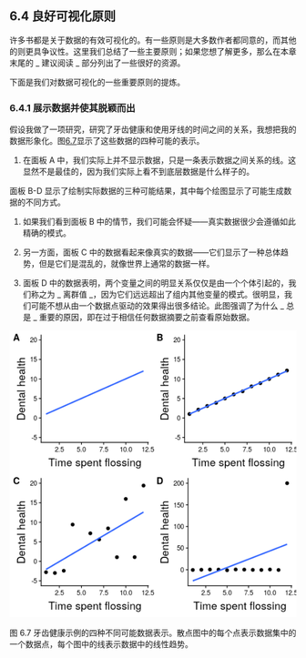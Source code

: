 ## 6.4 良好可视化原则

许多书都是关于数据的有效可视化的。有一些原则是大多数作者都同意的，而其他的则更具争议性。这里我们总结了一些主要原则；如果您想了解更多，那么在本章末尾的 _ 建议阅读 _ 部分列出了一些很好的资源。

下面是我们对数据可视化的一些重要原则的提炼。

### 6.4.1 展示数据并使其脱颖而出

假设我做了一项研究，研究了牙齿健康和使用牙线的时间之间的关系，我想把我的数据形象化。图[6.7](#fig:dentalFigs)显示了这些数据的四种可能的表示。

1.  在面板 A 中，我们实际上并不显示数据，只是一条表示数据之间关系的线。这显然不是最佳的，因为我们实际上看不到底层数据是什么样子的。

面板 B-D 显示了绘制实际数据的三种可能结果，其中每个绘图显示了可能生成数据的不同方式。

1.  如果我们看到面板 B 中的情节，我们可能会怀疑——真实数据很少会遵循如此精确的模式。

2.  另一方面，面板 C 中的数据看起来像真实的数据——它们显示了一种总体趋势，但是它们是混乱的，就像世界上通常的数据一样。

3.  面板 D 中的数据表明，两个变量之间的明显关系仅仅是由一个个体引起的，我们称之为 _ 离群值 _，因为它们远远超出了组内其他变量的模式。很明显，我们可能不想从由一个数据点驱动的效果得出很多结论。此图强调了为什么 _ 总是 _ 重要的原因，即在过于相信任何数据摘要之前查看原始数据。

![Four different possible presentations of data for the dental health example. Each point in the scatter plot represents one data point in the dataset, and the line in each plot represents the linear trend in the data.](img/file35.png)

图 6.7 牙齿健康示例的四种不同可能数据表示。散点图中的每个点表示数据集中的一个数据点，每个图中的线表示数据中的线性趋势。